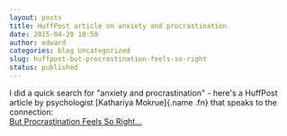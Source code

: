 ```yaml
---
layout: posts
title: HuffPost article on anxiety and procrastination
date: 2015-04-29 10:59
author: edward
categories: blog Uncategorized
slug: huffpost-but-procrastination-feels-so-right
status: published
---
```


I did a quick search for "anxiety and procrastination" - here's a HuffPost article by psychologist [Kathariya Mokrue]{.name .fn} that speaks to the connection:  
[But Procrastination Feels So Right...](http://www.huffingtonpost.com/kathariya-mokrue-phd/procrastination-_b_4873881.html)
